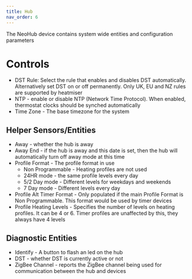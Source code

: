 ```yaml
---
title: Hub
nav_order: 6
---
```


The NeoHub device contains system wide entities and configuration parameters

# Controls

- DST Rule: Select the rule that enables and disables DST automatically. Alternatively set DST on or off permanently. Only UK, EU and NZ rules are supported by heatmiser
- NTP - enable or disable NTP (Network Time Protocol). When enabled, thermostat clocks should be synched automatically
- Time Zone - The base timezone for the system

## Helper Sensors/Entities

- Away - whether the hub is away
- Away End - if the hub is away and this date is set, then the hub will automatically turn off away mode at this time
- Profile Format - The profile format in use
  - Non Programmable - Heating profiles are not used
  - 24HR mode - the same profile levels every day
  - 5/2 Day mode - Different levels for weekdays and weekends
  - 7 Day mode - Different levels every day
- Profile Alt Timer Format - Only populated if the main Profile Format is Non Programmable. This format would be used by timer devices
- Profile Heating Levels - Specifies the number of levels on heating profiles. It can be 4 or 6. Timer profiles are unaffected by this, they always have 4 levels

## Diagnostic Entities

- Identify - A button to flash an led on the hub
- DST - whether DST is currently active or not
- ZigBee Channel - reports the ZigBee channel being used for communication between the hub and devices
